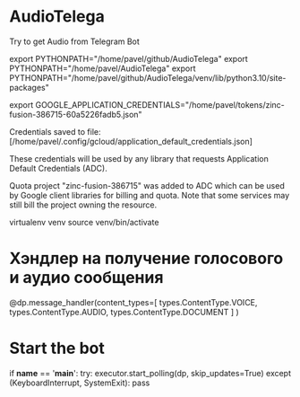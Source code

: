 # AudioTelega
 Try to get Audio from Telegram Bot

export PYTHONPATH="/home/pavel/github/AudioTelega"
export PYTHONPATH="/home/pavel/AudioTelega"
export PYTHONPATH="/home/pavel/github/AudioTelega/venv/lib/python3.10/site-packages"

export GOOGLE_APPLICATION_CREDENTIALS="/home/pavel/tokens/zinc-fusion-386715-60a5226fadb5.json"

Credentials saved to file: [/home/pavel/.config/gcloud/application_default_credentials.json]

These credentials will be used by any library that requests Application Default Credentials (ADC).

Quota project "zinc-fusion-386715" was added to ADC which can be used by Google client libraries for billing and quota. Note that some services may still bill the project owning the resource.

virtualenv venv
source venv/bin/activate



# Хэндлер на получение голосового и аудио сообщения
@dp.message_handler(content_types=[
    types.ContentType.VOICE,
    types.ContentType.AUDIO,
    types.ContentType.DOCUMENT
    ]
)


# Start the bot
if __name__ == '__main__':
    try:
        executor.start_polling(dp, skip_updates=True)
    except (KeyboardInterrupt, SystemExit):
        pass